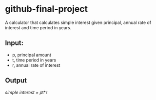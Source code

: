 # github-final-project

A calculator that calculates simple interest given principal, annual rate of interest and time period in years.

## Input:
   * p, principal amount
   * t, time period in years
   * r, annual rate of interest
## Output
   *simple interest = p*t*r

